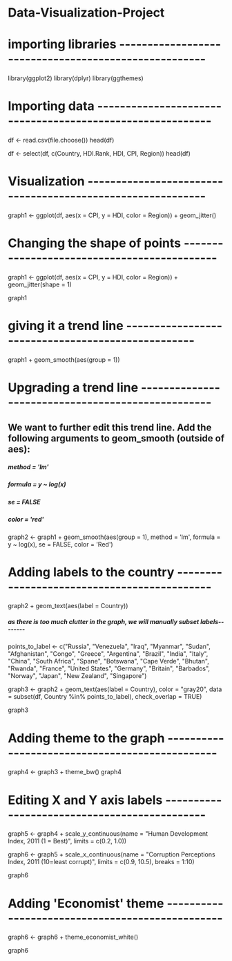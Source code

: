 # Data-Visualization-Project

# importing libraries -----------------------------------------------------

library(ggplot2)
library(dplyr)
library(ggthemes)


# Importing data ----------------------------------------------------------



df <- read.csv(file.choose())
head(df)

df <- select(df, c(Country, HDI.Rank, HDI, CPI, Region))
head(df)


# Visualization -----------------------------------------------------------

graph1 <- ggplot(df, aes(x = CPI, y = HDI, color = Region)) + geom_jitter()


# Changing the shape of points --------------------------------------------



graph1 <- ggplot(df, aes(x = CPI, y = HDI, color = Region)) + geom_jitter(shape = 1)

graph1


# giving it a trend line --------------------------------------------------


graph1 + geom_smooth(aes(group = 1))


# Upgrading a trend line --------------------------------------------------



## We want to further edit this trend line. Add the following arguments to geom_smooth (outside of aes):

##### method = 'lm'
##### formula = y ~ log(x)
##### se = FALSE
##### color = 'red'



graph2 <- graph1 + geom_smooth(aes(group = 1), method = 'lm', formula = y ~ log(x), se = FALSE, color = 'Red')



# Adding labels to the country --------------------------------------------

graph2 + geom_text(aes(label = Country))

##### as there is too much clutter in the graph, we will manually subset labels--------



points_to_label <- c("Russia", "Venezuela", "Iraq", "Myanmar", "Sudan",
                     "Afghanistan", "Congo", "Greece", "Argentina", "Brazil",
                     "India", "Italy", "China", "South Africa", "Spane",
                     "Botswana", "Cape Verde", "Bhutan", "Rwanda", "France",
                     "United States", "Germany", "Britain", "Barbados", "Norway", "Japan",
                     "New Zealand", "Singapore")

graph3 <- graph2 + geom_text(aes(label = Country), color = "gray20",
                             data = subset(df, Country %in% points_to_label),
                             check_overlap = TRUE)

graph3



# Adding theme to the graph -----------------------------------------------

graph4 <- graph3 + theme_bw()
graph4


# Editing X and Y axis labels ---------------------------------------------


graph5 <- graph4 + scale_y_continuous(name = "Human Development Index, 2011 (1 = Best)", 
                                      limits = c(0.2, 1.0))

graph6 <- graph5 + scale_x_continuous(name = "Corruption Perceptions Index, 2011 (10=least corrupt)", 
                                      limits = c(0.9, 10.5), breaks = 1:10)

graph6


# Adding 'Economist' theme ------------------------------------------------

graph6 <- graph6 + theme_economist_white()

graph6
